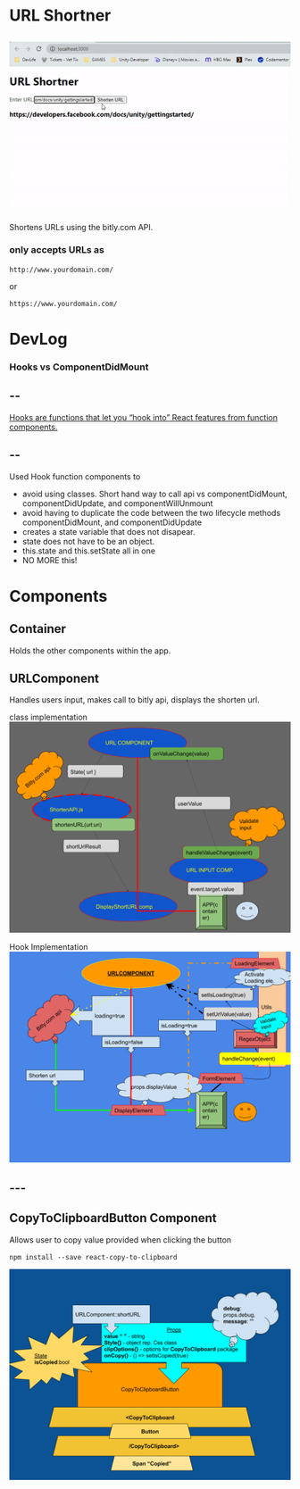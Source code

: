 # URL Shortner


![GIF](./public/ezgif.com-gif-maker.gif)
---
Shortens URLs using the bitly.com API.
### only accepts URLs as
```
http://www.yourdomain.com/
```
or
```
https://www.yourdomain.com/
```

# DevLog
### Hooks vs ComponentDidMount
## --
[Hooks are functions that let you “hook into” React features from function components.](https://reactjs.org/docs/hooks-state.html)
## --
Used Hook function components to
- avoid using classes. Short hand way to call api vs componentDidMount, componentDidUpdate, and componentWillUnmount
- avoid having to duplicate the code between the two lifecycle methods componentDidMount, and componentDidUpdate
- creates a state variable that does not disapear.
- state does not have to be an object.
- this.state and this.setState all in one
- NO MORE this!
# Components
## Container
Holds the other components within the app.

## URLComponent
Handles users input, makes call to bitly api, displays the shorten url.

class implementation
![Diagram](./public/urlClassDiagram.svg)

Hook Implementation
![Diagram](./public/urlDiagram-hook.svg)


## ---
## CopyToClipboardButton Component
Allows user to copy value provided when clicking the button
```
npm install --save react-copy-to-clipboard
```
![Diagram](./public/CopyToClipboardButton%20Component.svg)
